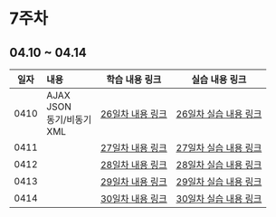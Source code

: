 # 7주차

## 04.10 ~ 04.14

|  일자  | 내용                                    |           학습 내용 링크           |          실습 내용 링크           |
|:----:|:--------------------------------------|:----------------------------:|:---------------------------:|
| 0410 | AJAX<br/>JSON<br/>동기/비동기<br/>XML<br/> | [26일차 내용 링크](./day26/course) | [26일차 실습 내용 링크](./day26/hw) |
| 0411 |                                       | [27일차 내용 링크](./day27/course) | [27일차 실습 내용 링크](./day27/hw) |
| 0412 |                                       | [28일차 내용 링크](./day28/course) | [28일차 실습 내용 링크](./day28/hw) |
| 0413 |                                       | [29일차 내용 링크](./day29/course) | [29일차 실습 내용 링크](./day29/hw) |
| 0414 |                                       | [30일차 내용 링크](./day30/course) | [30일차 실습 내용 링크](./day30/hw) |